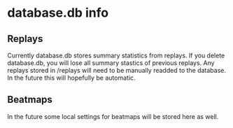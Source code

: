 # database.db info

## Replays
Currently database.db stores summary statistics from replays.
If you delete database.db, you will lose all summary stastics of previous replays.
Any replays stored in /replays will need to be manually readded to the database. In the future this will hopefully be automatic.

## Beatmaps
In the future some local settings for beatmaps will be stored here as well.